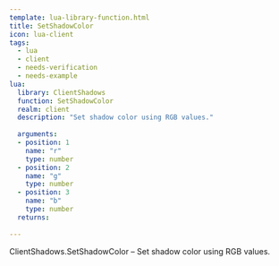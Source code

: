 ```yaml
---
template: lua-library-function.html
title: SetShadowColor
icon: lua-client
tags:
  - lua
  - client
  - needs-verification
  - needs-example
lua:
  library: ClientShadows
  function: SetShadowColor
  realm: client
  description: "Set shadow color using RGB values."
  
  arguments:
  - position: 1
    name: "r"
    type: number
  - position: 2
    name: "g"
    type: number
  - position: 3
    name: "b"
    type: number
  returns:
    
---
```


<div class="lua__search__keywords">
ClientShadows.SetShadowColor &#x2013; Set shadow color using RGB values.
</div>

